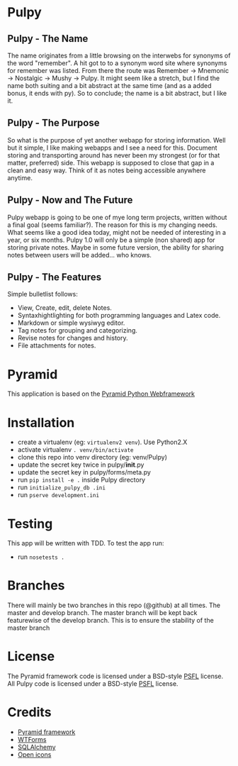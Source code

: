 Pulpy
=====

## Pulpy - The Name
The name originates from a little browsing on the interwebs for synonyms of the word "remember". A hit got to to a synonym word site where synonyms for remember was listed. From there the route was Remember -> Mnemonic -> Nostalgic -> Mushy -> Pulpy. It might seem like a stretch, but I find the name both suiting and a bit abstract at the same time (and as a added bonus, it ends with py). So to conclude; the name is a bit abstract, but I like it.

## Pulpy - The Purpose
So what is the purpose of yet another webapp for storing information. Well but it simple, I like making webapps and I see a need for this. Document storing and transporting around has never been my strongest (or for that matter, preferred) side. This webapp is supposed to close that gap in a clean and easy way. Think of it as notes being accessible anywhere anytime.

## Pulpy - Now and The Future
Pulpy webapp is going to be one of mye long term projects, written without a final goal (seems familiar?). The reason for this is my changing needs. What seems like a good idea today, might not be needed of interesting in a year, or six months. Pulpy 1.0 will only be a simple (non shared) app for storing private notes. Maybe in some future version, the ability for sharing notes between users will be added... who knows.

## Pulpy - The Features
Simple bulletlist follows:
* View, Create, edit, delete Notes.
* Syntaxhightlighting for both programming languages and Latex code. 
* Markdown or simple wysiwyg editor.
* Tag notes for grouping and categorizing.
* Revise notes for changes and history.
* File attachments for notes.


Pyramid
=======
This application is based on the [Pyramid Python Webframework](http://www.pylonsproject.org/)

Installation
============
  * create a virtualenv (eg: `virtualenv2 venv`). Use Python2.X
  * activate virtualenv `. venv/bin/activate`
  * clone this repo into venv directory (eg: venv/Pulpy)
  * update the secret key twice in pulpy/__init__.py
  * update the secret key in pulpy/forms/meta.py
  * run `pip install -e .` inside Pulpy directory
  * run `initialize_pulpy_db .ini`
  * run `pserve development.ini`

Testing
=======
This app will be written with TDD. To test the app run:
  * run `nosetests .`

Branches
========
There will mainly be two branches in this repo (@github) at all times. The master and develop branch.
The master branch will be kept back featurewise of the develop branch. This is to ensure the stability of the master branch

License
=======
The Pyramid framework code is licensed under a BSD-style [PSFL](http://www.pylonsproject.org/about/license) license.
All Pulpy code is licensed under a BSD-style [PSFL](http://en.wikipedia.org/wiki/Python_Software_Foundation_License) license.

Credits
=======
  * [Pyramid framework](http://www.pylonsproject.org/)
  * [WTForms](http://wtforms.simplecodes.com/docs/1.0.4/)
  * [SQLAlchemy](http://www.sqlalchemy.org/)
  * [Open icons](http://openiconlibrary.sourceforge.net/gallery2/?./Icons/apps/knotes.png)
